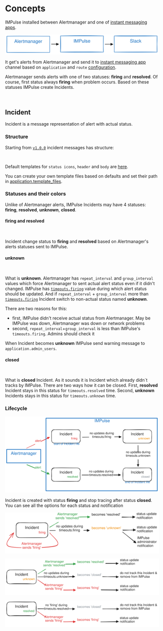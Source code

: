 # Concepts

IMPulse installed between Alertmanager and one of [instant messaging apps](apps.md).

![None](media/impulse.excalidraw.svg)

It get's alerts from Alertmanager and send it to [instant messaging app](apps.md) channel based on `application` and `route` [configuration](install_and_configure.md#42-impulseyml).

Alertmanager sends alerts with one of two statuses: **firing** and **resolved**. Of course, first status always **firing** when problem occurs. Based on these statuses IMPulse create Incidents.

<p align="center"><img src="../media/slack_firing.png" alt="" width="400"/></p>

## Incident

Incident is a message representation of alert with actual status.

### Structure
Starting from [`v1.0.0`](https://github.com/DiTsi/impulse/releases/tag/v1.0.0) incident messages has structure:

<p align="center"><img src="../media/incident_message_structure.png" alt="" width="400"/></p>

Default templates for `status icons`, `header` and `body` are [here](https://github.com/DiTsi/impulse/tree/main/templates).

You can create your own template files based on defaults and set their path in [application.template_files](https://github.com/DiTsi/impulse/blob/main/impulse.yml.slack).


### Statuses and their colors

Unlike of Alertmanager alerts, IMPulse Incidents may have 4 statuses: **firing**, **resolved**, **unknown**, **closed**.

#### firing and resolved

<img src="../media/slack_firing.png" alt="" width="320"/> <img src="../media/slack_resolved.png" alt="" width="320"/>

Incident change status to **firing** and **resolved** based on Alertmanager's alerts statuses sent to IMPulse.

#### unknown

<p align="center"><img src="../media/slack_unknown.png" alt="" width="400"/></p>

What is **unknown**. Alertmanager has `repeat_interval` and `group_interval` values which force Alertmanager to sent actual alert status even if it didn't changed. IMPulse has [`timeouts.firing`](https://github.com/DiTsi/impulse/blob/main/impulse.yml.slack) value during which alert status should be updated. And if `repeat_interval` + `group_interval` more than [`timeouts.firing`](https://github.com/DiTsi/impulse/blob/main/impulse.yml.slack) Incident switch to non-actual status named **unknown**.

There are two reasons for this:

- first, IMPulse didn't receive actual status from Alertmanager. May be IMPulse was down, Alertmanager was down or network problems
- second, `repeat_interval`+`group_interval` is less than IMPulse's `timeouts.firing`. Admins should check it

When Incident becomes **unknown** IMPulse send warning message to `application.admin_users`.

#### closed

<p align="center"><img src="../media/slack_closed.png" alt="" width="400"/></p>

What is **closed** Incident. As it sounds it is Incident which already didn\`t tracks by IMPulse. There are two ways how it can be closed. First, **resolved** Incident stays in this status for `timeouts.resolved` time. Second, **unknown** Incidents stays in this status for `timeouts.unknown` time.


### Lifecycle

![None](media/incident_behavior.excalidraw.svg)

Incident is created with status **firing** and stop tracing after status **closed**. You can see all the options for each status and notification

![None](media/incident_firing.excalidraw.svg)

![None](media/incident_unknown.excalidraw.svg)

![None](media/incident_resolved.excalidraw.svg)
